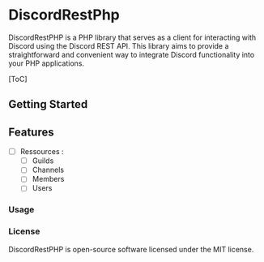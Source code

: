 # DiscordRestPhp
DiscordRestPHP is a PHP library that serves as a client for interacting with Discord using the Discord REST API. This library aims to provide a straightforward and convenient way to integrate Discord functionality into your PHP applications.

[ToC]

## Getting Started

## Features
- [ ] Ressources :
    - [ ] Guilds
    - [ ] Channels
    - [ ] Members
    - [ ] Users
 
### Usage

### License
DiscordRestPHP is open-source software licensed under the MIT license.